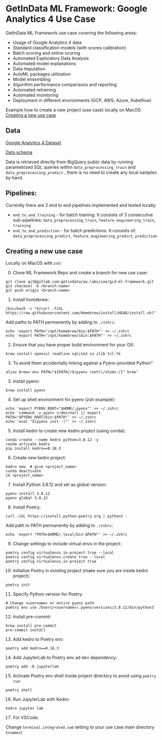 # GetInData ML Framework: Google Analytics 4 Use Case

GetInData ML Framework use case covering the following areas:
- Usage of Google Analytics 4 data
- Standard classification models (with scores calibration)
- Batch scoring and online scoring
- Automated Exploratory Data Analysis
- Automated model explanations
- Data Imputation
- AutoML packages utilization
- Model ensembling
- Algorithm performance comparisons and reporting
- Automated retraining
- Automated monitoring
- Deployment in different environments (GCP, AWS, Azure, Kubeflow)

Example how to create a new project (use case) locally on MacOS:  
[Creating a new use case](#new-use-case)

## Data

[Google Analytics 4 Dataset](https://developers.google.com/analytics/bigquery/web-ecommerce-demo-dataset)

[Data schema](https://support.google.com/analytics/answer/7029846?hl=en)

Data is retrieved directly from BigQuery public data by running parametrized SQL queries within `data_preprocessing_train` and `data_preprocessing_predict` , there is no need to create any local samples by hand.

## Pipelines:

Currently there are 2 end to end  pipelines implemented and tested locally:
- `end_to_end_training` - for batch training. It consists of 3 consecutive sub-pipelines: `data_preprocessing_train`, `feature_engineering_train`, `training`
- `end_to_end_prediction` - for batch predictions. It consists of: `data_preprocessing_predict`, `feature_engineering_predict`, `prediction`

## Creating a new use case <a name="new-use-case"></a>

Locally on MacOS with `zsh`:

0. Clone ML Framework Repo and create a branch for new use case:
```
git clone git@gitlab.com:getindata/aa-labs/coe/gid-ml-framework.git
git checkout -b <branch-name>
git push origin <branch-name> 
```

1. Install homebrew:

```
/bin/bash -c "$(curl -fsSL https://raw.githubusercontent.com/Homebrew/install/HEAD/install.sh)"
```

Add paths to PATH permanently by adding to `./zshrc`:

```
echo 'export PATH="/opt/homebrew/bin:$PATH"' >> ~/.zshrc
echo 'export PATH="/opt/homebrew/sbin:$PATH"' >> ~/.zshrc
```

2. Ensure that you have proper build environment for your OS:
```
brew install openssl readline sqlite3 xz zlib tcl-tk
```

3. To avoid them accidentally linking against a Pyenv-provided Python"
```
alias brew='env PATH="${PATH//$(pyenv root)\/shims:/}" brew'
```

3. Install pyenv:
```
brew install pyenv
```

4. Set up shell environment for pyenv (zsh example):
```
echo 'export PYENV_ROOT="$HOME/.pyenv"' >> ~/.zshrc
echo 'command -v pyenv >/dev/null || export PATH="$PYENV_ROOT/bin:$PATH"' >> ~/.zshrc
echo 'eval "$(pyenv init -)"' >> ~/.zshrc
```

5. Install kedro to create new kedro project (using conda):
```
conda create --name kedro python=3.8.12 -y
conda activate kedro
pip install kedro==0.18.3
```

6. Create new kedro project:
```
kedro new  # give <project_name>
conda deactivate
cd <project_name>
```

7. Install Python 3.8.12 and set as global version:
```
pyenv install 3.8.12
pyenv global 3.8.12
```

8. Install Poetry:
```
curl -sSL https://install.python-poetry.org | python3 -
```

Add path to PATH permanently by adding to `./zshrc`:

```
echo 'export "PATH=$HOME/.local/bin:$PATH"' >> ~/.zshrc
```


9. Change settings to include virtual envs in the project:
```
poetry config virtualenvs.in-project true --local
poetry config virtualenvs.create true --local
poetry config virtualenvs.in-project true
```

10. Initialize Poetry in existing project (make sure you are inside kedro project):
```
poetry init
```

11. Specify Python version for Poetry:
```
# Change <username> or entire pyenv path
poetry env use /Users/<username>/.pyenv/versions/3.8.12/bin/python3
```

12. Install pre-commit:
```
brew install pre-commit
pre-commit install
```

13. Add kedro to Poetry env:
```
poetry add kedro==0.18.3
```

14. Add JupyterLab to Poetry env ad dev dependency:
```
poetry add -D jupyterlab
```

15. Activate Poetry env shell inside project directory to avoid using `poetry run`:
```
poetry shell
```

16. Run JupyterLab with Kedro:
```
kedro jupyter lab
```

17. For VSCode:  

Change `terminal.integrated.cwd` setting to your use case main directory (`<name>`)


